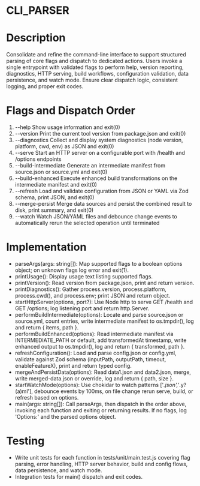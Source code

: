 # CLI_PARSER

# Description
Consolidate and refine the command-line interface to support structured parsing of core flags and dispatch to dedicated actions. Users invoke a single entrypoint with validated flags to perform help, version reporting, diagnostics, HTTP serving, build workflows, configuration validation, data persistence, and watch mode. Ensure clear dispatch logic, consistent logging, and proper exit codes.

# Flags and Dispatch Order
1. --help              Show usage information and exit(0)
2. --version           Print the current tool version from package.json and exit(0)
3. --diagnostics       Collect and display system diagnostics (node version, platform, cwd, env) as JSON and exit(0)
4. --serve             Start an HTTP server on a configurable port with /health and /options endpoints
5. --build-intermediate Generate an intermediate manifest from source.json or source.yml and exit(0)
6. --build-enhanced    Execute enhanced build transformations on the intermediate manifest and exit(0)
7. --refresh           Load and validate configuration from JSON or YAML via Zod schema, print JSON, and exit(0)
8. --merge-persist     Merge data sources and persist the combined result to disk, print summary, and exit(0)
9. --watch             Watch JSON/YAML files and debounce change events to automatically rerun the selected operation until terminated

# Implementation
- parseArgs(args: string[]): Map supported flags to a boolean options object; on unknown flags log error and exit(1).
- printUsage(): Display usage text listing supported flags.
- printVersion(): Read version from package.json, print and return version.
- printDiagnostics(): Gather process.version, process.platform, process.cwd(), and process.env; print JSON and return object.
- startHttpServer(options, port?): Use Node http to serve GET /health and GET /options; log listening port and return http.Server.
- performBuildIntermediate(options): Locate and parse source.json or source.yml, count entries, write intermediate manifest to os.tmpdir(), log and return { items, path }.
- performBuildEnhanced(options): Read intermediate manifest via INTERMEDIATE_PATH or default, add transformedAt timestamp, write enhanced output to os.tmpdir(), log and return { transformed, path }.
- refreshConfiguration(): Load and parse config.json or config.yml, validate against Zod schema (inputPath, outputPath, timeout, enableFeatureX), print and return typed config.
- mergeAndPersistData(options): Read data1.json and data2.json, merge, write merged-data.json or override, log and return { path, size }.
- startWatchMode(options): Use chokidar to watch patterns ['*.json','*.y?(a)ml'], debounce events by 100ms, on file change rerun serve, build, or refresh based on options.
- main(args: string[]): Call parseArgs, then dispatch in the order above, invoking each function and exiting or returning results. If no flags, log 'Options:' and the parsed options object.

# Testing
- Write unit tests for each function in tests/unit/main.test.js covering flag parsing, error handling, HTTP server behavior, build and config flows, data persistence, and watch mode.
- Integration tests for main() dispatch and exit codes.
